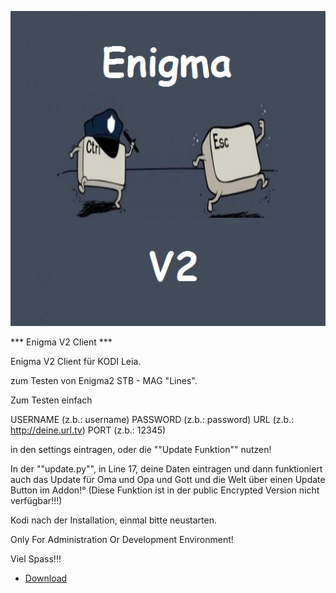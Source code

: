 ![Enigma V2 Client](icon.png)

*** Enigma V2 Client ***

Enigma V2 Client für KODI Leia.

zum Testen von Enigma2 STB - MAG "Lines".

Zum Testen einfach

USERNAME 	(z.b.: username)
PASSWORD 	(z.b.: password)
URL 		(z.b.: http://deine.url.tv)
PORT 		(z.b.: 12345)

in den settings eintragen, 
oder die ""Update Funktion"" nutzen!

In der ""update.py"", in Line 17,
deine Daten eintragen 
und dann funktioniert auch das Update für Oma und Opa und Gott und die Welt
über einen Update Button im Addon!°
(Diese Funktion ist in der public Encrypted Version nicht verfügbar!!!)

Kodi nach der Installation, einmal bitte neustarten.

Only For Administration Or Development Environment!

Viel Spass!!!


* [Download](https://bit.ly/3AWcGAy)



